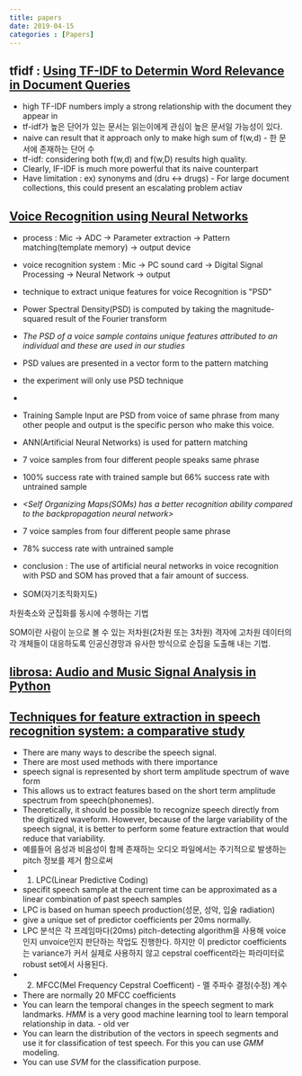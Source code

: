 ```yaml
---
title: papers
date: 2019-04-15
categories : [Papers]
---
```


## tfidf : [Using TF-IDF to Determin Word Relevance in Document Queries](http://citeseerx.ist.psu.edu/viewdoc/download?doi=10.1.1.121.1424&rep=rep1&type=pdf)

- high TF-IDF numbers imply a strong relationship with the document they appear in
- tf-idf가 높은 단어가 있는 문서는 읽는이에게 관심이 높은 문서일 가능성이 있다.
- naive can result that it approach only to make high sum of f(w,d) - 한 문서에 존재하는 단어 수
- tf-idf: considering both f(w,d) and f(w,D) results high quality.
- Clearly, IF-IDF is much more powerful that its naive counterpart
- Have limitation : ex) synonyms and (dru <-> drugs) - For large document collections, this could present an escalating problem
actiav

## [Voice Recognition using Neural Networks](https://drive.google.com/drive/search?q=viewcontent)

- process : Mic -> ADC -> Parameter extraction -> Pattern matching(template memory) -> output device
- voice recognition system : Mic -> PC sound card -> Digital Signal Processing -> Neural Network -> output
- technique to extract unique features for voice Recognition is "PSD"
- Power Spectral Density(PSD) is computed by taking the magnitude-squared result of the Fourier transform
- *The PSD of a voice sample contains unique features attributed to an individual and these are used in our studies*
- PSD values are presented in a vector form to the pattern matching
- the experiment will only use PSD technique
- <Pattern Matching Using Neural Networks>
- Training Sample Input are PSD from voice of same phrase from many other people and output is the specific person who make this voice.
- ANN(Artificial Neural Networks) is used  for pattern matching
- 7 voice samples from four different people speaks same phrase
- 100% success rate with trained sample but 66% success rate with untrained sample
- *<Self Organizing Maps(SOMs) has a better recognition ability compared to the backpropagation neural network>*
- 7 voice samples from four different people same phrase
- 78% success rate with untrained sample
- conclusion : The use of artificial neural networks in voice recognition with PSD and SOM has proved that a fair amount of success.

- SOM(자기조직화지도)

차원축소와 군집화를 동시에 수행하는 기법

SOM이란 사람이 눈으로 볼 수 있는 저차원(2차원 또는 3차원) 격자에 고차원 데이터의 각 개체들이 대응하도록 인공신경망과 유사한 방식으로 순집을 도출해 내는 기법.


## [librosa: Audio and Music Signal Analysis in Python](http://conference.scipy.org/proceedings/scipy2015/pdfs/brian_mcfee.pdf)


## [Techniques for feature extraction in speech recognition system: a comparative study](https://2meu.github.io/2DUB/#)

- There are many ways to describe the speech signal.
- There are most used methods with there importance
- speech signal is represented by short term amplitude spectrum of wave form
- This allows us to extract features based on the short term amplitude spectrum from speech(phonemes).
- Theoretically, it should be possible to recognize speech directly from the digitized waveform. However, because of the large variability of the speech signal, it is better to perform some feature extraction that would reduce that variability.
- 예를들어 음성과 비음성이 함께 존재하는 오디오 파일에서는 주기적으로 발생하는 pitch 정보를 제거 함으로써
- 1. LPC(Linear Predictive Coding)
- specifit speech sample at the current time can be approximated as a linear combination of past speech samples
- LPC is based on human speech production(성문, 성악, 입술 radiation)
- give a unique set of predictor coefficients per 20ms normally.
- LPC 분석은 각 프레임마다(20ms) pitch-detecting algorithm을 사용해 voice인지 unvoice인지 판단하는 작업도 진행한다. 하지만 이 predictor coefficients는 variance가 커서 실제로 사용하지 않고 cepstral coefficent라는 파라미터로 robust set에서 사용된다.
- 2. MFCC(Mel Frequency Cepstral Coefficent) - 멜 주파수 결정(수정) 계수
- There are normally 20 MFCC coefficients
- You can learn the temporal changes in the speech segment to mark landmarks. *HMM* is a very good machine learning tool to learn temporal relationship in data. - old ver
- You can learn the distribution of the vectors in speech segments and use it for classification of test speech. For this you can use *GMM* modeling.
- You can use *SVM* for the classification purpose.

